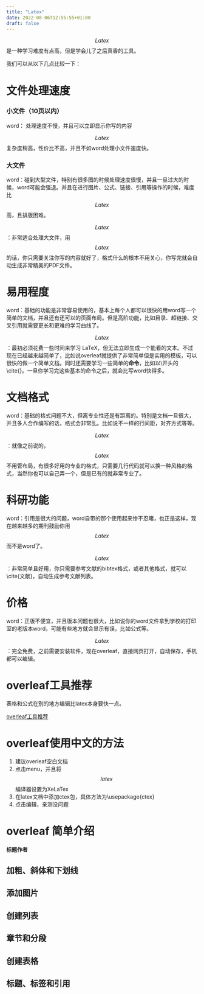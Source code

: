 ```yaml
---
title: "Latex"
date: 2022-08-06T12:55:55+01:00
draft: false
---
```


$$Latex$$是一种学习难度有点高，但是学会儿了之后真香的工具。

我们可以从以下几点比较一下：


# 文件处理速度

### 小文件（10页以内）

word： 处理速度不慢，并且可以立即显示你写的内容

$$Latex$$ 复杂度稍高，性价比不高，并且不如word处理小文件速度快。

### 大文件

word：碰到大型文件，特别有很多图的时候处理速度很慢，并且一旦过大的时候，word可能会强退。并且在进行图片、公式、链接、引用等操作的时候，难度比 $$Latex$$高，且排版困难。

$$Latex$$：非常适合处理大文件，用$$Latex$$的话，你只需要关注你写的内容就好了，格式什么的根本不用关心，你写完就会自动生成非常精美的PDF文件。

# 易用程度

word：基础的功能是非常容易使用的，基本上每个人都可以很快的用word写一个简单的文档，并且还有还可以的页面布局。但是高阶功能，比如目录、超链接、交叉引用就需要更长和更难的学习曲线了。

$$Latex$$：最初必须花费一些时间来学习 LaTeX，但无法立即生成一个能看的文本。不过现在已经越来越简单了，比如说overleaf就提供了非常简单但是实用的模板，可以很快的做一个简单文档。同时还需要学习一些简单的**命令**，比如以\开头的\cite{}。一旦你学习完这些基本的命令之后，就会比写word快得多。

# 文档格式

word：基础的格式问题不大，但离专业性还是有距离的。特别是文档一旦很大，并且多人合作编写的话，格式会非常乱。比如说不一样的行间距，对齐方式等等。

$$Latex$$：就像之前说的，$$Latex$$不用管布局，有很多好用的专业的格式，只需要几行代码就可以换一种风格的格式，当然你也可以自己弄一个，但是已有的就非常专业了。

# 科研功能

word：引用是很大的问题，word自带的那个使用起来惨不忍睹，也正是这样，现在越来越多的期刊鼓励你用$$Latex$$而不是word了。

$$Latex$$：非常简单且好用，你只需要参考文献的bibtex格式，或者其他格式，就可以\cite{文献}，自动生成参考文献列表。

# 价格

word：正版不便宜，并且版本问题也很大，比如说你的word文件拿到学校的打印室的老版本word，可能有些地方就会显示有误，比如公式等。

$$Latex$$：完全免费，之前需要安装软件，现在overleaf，直接网页打开，自动保存，手机都可以编辑。


# overleaf工具推荐

表格和公式在别的地方编辑比latex本身要快一点。

[overleaf工具推荐](https://zhuanlan.zhihu.com/p/362505439)

# overleaf使用中文的方法

1. 建议overleaf空白文档
2. 点击menu，并且将 $$latex$$编译器设置为XeLaTex
3. 在latex文档中添加ctex包，具体方法为\usepackage{ctex}
4. 点击编辑，亲测没问题

# overleaf 简单介绍

#### 标题作者

## 加粗、斜体和下划线

## 添加图片

## 创建列表

## 章节和分段

## 创建表格

## 标题、标签和引用





